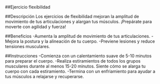 ##Ejercicio flexibilidad
 
##Descripción
Los ejercicios de flexibilidad mejoran la amplitud de movimiento de tus articulaciones y alargan tus músculos. ¡Prepárate para moverte con agilidad y fuerza!
 
##Beneficios
-Aumenta la amplitud de movimiento de tus articulaciones.
-Mejora la postura y la alineación de tu cuerpo.
-Previene lesiones y reduce tensiones musculares.
 
##Instrucciones
-Comienza con un calentamiento suave de 5-10 minutos para preparar el cuerpo.
-Realiza estiramientos de todos los grupos musculares durante al menos 15-20 minutos. Siente cómo se alarga tu cuerpo con cada estiramiento.
-Termina con un enfriamiento para ayudar a tus músculos a relajarse y recuperarse.
